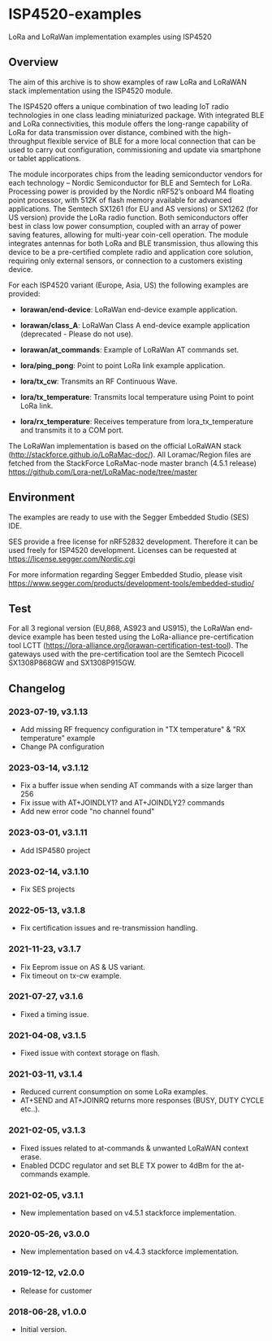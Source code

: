 # ISP4520-examples
LoRa and LoRaWan implementation examples using ISP4520

## Overview

The aim of this archive is to show examples of raw LoRa and LoRaWAN stack implementation using the ISP4520 module.

The ISP4520 offers a unique combination of two leading IoT radio technologies in one class leading miniaturized package. With integrated BLE and LoRa connectivities, this module offers the long-range capability of LoRa for data transmission over distance, combined with the high-throughput flexible service of BLE for a more local connection that can be used to carry out configuration, commissioning and update via smartphone or tablet applications.
 
The module incorporates chips from the leading semiconductor vendors for each technology – Nordic Semiconductor for BLE and Semtech for LoRa. Processing power is provided by the Nordic nRF52’s onboard M4 floating point processor, with 512K of flash memory available for advanced applications. The Semtech SX1261 (for EU and AS versions) or SX1262 (for US version) provide the LoRa radio function. Both semiconductors offer best in class low power consumption, coupled with an array of power saving features, allowing for multi-year coin-cell operation. The module integrates antennas for both LoRa and BLE transmission, thus allowing this device to be a pre-certified complete radio and application core solution, requiring only external sensors, or connection to a customers existing device.

For each ISP4520 variant (Europe, Asia, US) the following examples are provided:

* **lorawan/end-device**: LoRaWan end-device example application.

* **lorawan/class_A**: LoRaWan Class A end-device example application (deprecated - Please do not use).

* **lorawan/at_commands**: Example of LoRaWan AT commands set.

* **lora/ping_pong**: Point to point LoRa link example application.

* **lora/tx_cw**: Transmits an RF Continuous Wave.

* **lora/tx_temperature**: Transmits local temperature using Point to point LoRa link.

* **lora/rx_temperature**: Receives temperature from lora_tx_temperature and transmits it to a COM port.

The LoRaWan implementation is based on the official LoRaWAN stack (http://stackforce.github.io/LoRaMac-doc/).
All Loramac/Region files are fetched from the StackForce LoRaMac-node master branch (4.5.1 release)
https://github.com/Lora-net/LoRaMac-node/tree/master

## Environment

The examples are ready to use with the Segger Embedded Studio (SES) IDE.

SES provide a free license for nRF52832 development. Therefore it can be used freely for ISP4520 development.
Licenses can be requested at https://license.segger.com/Nordic.cgi

For more information regarding Segger Embedded Studio, please visit https://www.segger.com/products/development-tools/embedded-studio/

## Test

For all 3 regional version (EU,868, AS923 and US915), the LoRaWan end-device example has been tested using the LoRa-alliance pre-certification tool LCTT (https://lora-alliance.org/lorawan-certification-test-tool).
The gateways used with the pre-certification tool are the Semtech Picocell SX1308P868GW and SX1308P915GW.

## Changelog

### 2023-07-19, v3.1.13

- Add missing RF frequency configuration in "TX temperature" & "RX temperature" example 
- Change PA configuration

### 2023-03-14, v3.1.12

- Fix a buffer issue when sending AT commands with a size larger than 256
- Fix issue with AT+JOINDLY1? and AT+JOINDLY2? commands
- Add new error code "no channel found"

### 2023-03-01, v3.1.11

- Add ISP4580 project

### 2023-02-14, v3.1.10

- Fix SES projects

### 2022-05-13, v3.1.8

- Fix certification issues and re-transmission handling.

### 2021-11-23, v3.1.7

- Fix Eeprom issue on AS & US variant.
- Fix timeout on tx-cw example.

### 2021-07-27, v3.1.6

- Fixed a timing issue.

### 2021-04-08, v3.1.5

- Fixed issue with context storage on flash.

### 2021-03-11, v3.1.4

- Reduced current consumption on some LoRa examples.
- AT+SEND and AT+JOINRQ returns more responses (BUSY, DUTY CYCLE etc..).

### 2021-02-05, v3.1.3

- Fixed issues related to at-commands & unwanted LoRaWAN context erase. 
- Enabled DCDC regulator and set BLE TX power to 4dBm for the at-commands example.

### 2021-02-05, v3.1.1

- New implementation based on v4.5.1 stackforce implementation.

### 2020-05-26, v3.0.0

- New implementation based on v4.4.3 stackforce implementation.

### 2019-12-12, v2.0.0

- Release for customer

### 2018-06-28, v1.0.0

- Initial version.
